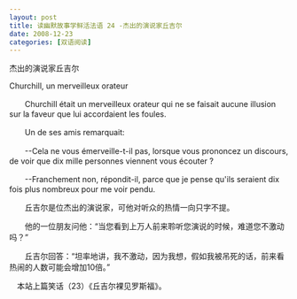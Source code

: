 ```yaml
---
layout: post
title: 读幽默故事学鲜活法语 24 -杰出的演说家丘吉尔
date: 2008-12-23
categories: [双语阅读]  
---
```


杰出的演说家丘吉尔

Churchill, un merveilleux orateur

　　Churchill était un merveilleux orateur qui ne se faisait aucune illusion sur la faveur que lui accordaient les foules.

　　Un de ses amis remarquait:

　　--Cela ne vous émerveille-t-il pas, lorsque vous prononcez un discours, de voir que dix mille personnes viennent vous écouter ?

　　--Franchement non, répondit-il, parce que je pense qu'ils seraient dix fois plus nombreux pour me voir pendu.



　　丘吉尔是位杰出的演说家，可他对听众的热情一向只字不提。

　　他的一位朋友问他：“当您看到上万人前来聆听您演说的时候，难道您不激动吗？”

　　丘吉尔回答：“坦率地讲，我不激动，因为我想，假如我被吊死的话，前来看热闹的人数可能会增加10倍。”

　本站上篇笑话（23）《丘吉尔裸见罗斯福》。
